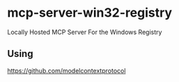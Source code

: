 # mcp-server-win32-registry
Locally Hosted MCP Server For the Windows Registry

## Using 
https://github.com/modelcontextprotocol
